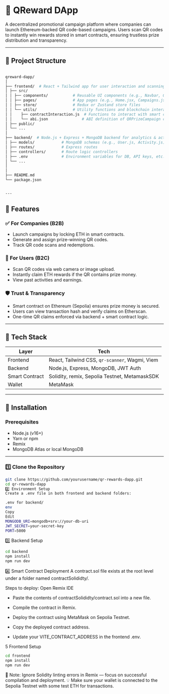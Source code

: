 # 🎉 QReward DApp 

A decentralized promotional campaign platform where companies can launch Ethereum-backed QR code-based campaigns. Users scan QR codes to instantly win rewards stored in smart contracts, ensuring trustless prize distribution and transparency.

---

## 📁 Project Structure
```bash

qreward-dapp/
│
├── frontend/  # React + Tailwind app for user interaction and scanning
│ ├── src/
│ │ ├── components/           # Reusable UI components (e.g., Navbar, QRScanner, Button)
│ │ ├── pages/                # App pages (e.g., Home.jsx, Campaigns.jsx)
│ │ ├── store/                # Redux or Zustand store files
│ │ └── utils/                # Utility functions and blockchain interaction
│ │    ├── contractInteraction.js  # Functions to interact with smart contract (ethers/web3)
│ │    └── abi.json               # ABI definition of QRPrizeCampaign contract
│ ├── public/
│ └── ...
│
├── backend/  # Node.js + Express + MongoDB backend for analytics & activity tracking
│ ├── models/            # MongoDB schemas (e.g., User.js, Activity.js)
│ ├── routes/            # Express routes
│ ├── controllers/       # Route logic controllers
│ ├── .env               # Environment variables for DB, API keys, etc.
│ └── ...
│
│
├── README.md
└── package.json


---
```

## 🚀 Features

### ✅ For Companies (B2B)
- Launch campaigns by locking ETH in smart contracts.
- Generate and assign prize-winning QR codes.
- Track QR code scans and redemptions.

### 🎁 For Users (B2C)
- Scan QR codes via web camera or image upload.
- Instantly claim ETH rewards if the QR contains prize money.
- View past activities and earnings.

### 🛡️ Trust & Transparency
- Smart contract on Ethereum (Sepolia) ensures prize money is secured.
- Users can view transaction hash and verify claims on Etherscan.
- One-time QR claims enforced via backend + smart contract logic.

---

## 🧠 Tech Stack

| Layer         | Tech                                             |
| ------------- | ------------------------------------------------ |
| Frontend      | React, Tailwind CSS, `qr-scanner`, Wagmi, Viem  |
| Backend       | Node.js, Express, MongoDB, JWT Auth             |
| Smart Contract| Solidity, remix, Sepolia Testnet, MetamaskSDK   |
| Wallet        | MetaMask                                        |

---

## 🔧 Installation

### Prerequisites
- Node.js (v16+)
- Yarn or npm
- Remix
- MongoDB Atlas or local MongoDB

---

### 1️⃣ Clone the Repository

```bash
git clone https://github.com/yourusername/qr-rewards-dapp.git
cd qr-rewards-dapp
2️⃣ Environment Setup
Create a .env file in both frontend and backend folders:

.env for backend/
env
Copy
Edit
MONGODB_URI=mongodb+srv://your-db-uri
JWT_SECRET=your-secret-key
PORT=5000
```
3️⃣ Backend Setup
```bash
cd backend
npm install
npm run dev
```
4️⃣ Smart Contract Deployment
A contract.sol file exists at the root level under a folder named contractSolididty/.

Steps to deploy:
Open Remix IDE

- Paste the contents of contractSolididty/contract.sol into a new file.

- Compile the contract in Remix.

- Deploy the contract using MetaMask on Sepolia Testnet.

- Copy the deployed contract address.

- Update your VITE_CONTRACT_ADDRESS in the frontend .env.

5 Frontend Setup
```bash
cd frontend
npm install
npm run dev
```
📌 Note: Ignore Solidity linting errors in Remix — focus on successful compilation and deployment.
💡 Make sure your wallet is connected to the Sepolia Testnet with some test ETH for transactions.



